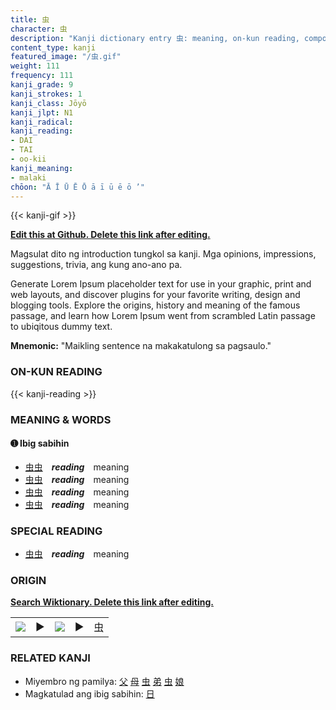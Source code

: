 ```yaml
---
title: 虫
character: 虫
description: "Kanji dictionary entry 虫: meaning, on-kun reading, compounds, origin, related kanji"
content_type: kanji
featured_image: "/虫.gif"
weight: 111
frequency: 111
kanji_grade: 9
kanji_strokes: 1
kanji_class: Jōyō
kanji_jlpt: N1
kanji_radical: 
kanji_reading: 
- DAI
- TAI
- oo-kii
kanji_meaning:
- malaki
chōon: "Ā Ī Ū Ē Ō ā ī ū ē ō ’"
---
```

[//]: # (Don't edit the line below. Kanji animated GIF code is automatically generated.)
{{< kanji-gif >}}

[//]: # (Edit below this line.)

**[Edit this at Github. Delete this link after editing.](https://github.com/tim0g/tim/tree/main/content/kanji/虫/index.md)**

Magsulat dito ng introduction tungkol sa kanji. Mga opinions, impressions, suggestions, trivia, ang kung ano-ano pa.

Generate Lorem Ipsum placeholder text for use in your graphic, print and web layouts, and discover plugins for your favorite writing, design and blogging tools. Explore the origins, history and meaning of the famous passage, and learn how Lorem Ipsum went from scrambled Latin passage to ubiqitous dummy text.
 
**Mnemonic:** "Maikling sentence na makakatulong sa pagsaulo."

### ON-KUN READING

[//]: # (Don't edit the line below. ON-KUN READING code is automatically generated.)
{{< kanji-reading >}}

### MEANING & WORDS

#### ➊ **Ibig sabihin**
  - [虫](../虫)[虫](../虫)　***reading***　meaning
  - [虫](../虫)[虫](../虫)　***reading***　meaning
  - [虫](../虫)[虫](../虫)　***reading***　meaning
  - [虫](../虫)[虫](../虫)　***reading***　meaning

### SPECIAL READING
  - [虫](../虫)[虫](../虫)　***reading***　meaning

### ORIGIN

**[Search Wiktionary. Delete this link after editing.](https://wiktionary.org/wiki/虫)**
<table class="kanji-table"><tr><td>
<img src="60px-虫-bronze.svg.png">
</td><td>▶</td><td>
<img src="60px-虫-oracle.svg.png">
</td><td>▶</td>
<td class="kanji-origin">虫</td>
</tr></table>

### RELATED KANJI
- Miyembro ng pamilya: [父](../父) [母](../母) [虫](../虫) [弟](../弟) [虫](../虫) [娘](../娘)
- Magkatulad ang ibig sabihin: [日](../日)
